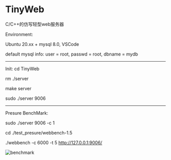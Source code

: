 # TinyWeb
C/C++的仿写轻型web服务器

Environment:

  Ubuntu 20.xx + mysql 8.0, VSCode
  
  default mysql info: user = root, passwd = root, dbname = mydb
  
 ********************************************************************************
  
Init:
  cd TinyWeb
  
  rm ./server
  
  make server
  
  sudo ./server 9006
  
 ********************************************************************************
  
Presure BenchMark:

  sudo ./server 9006 -c 1
  
  cd ./test_presure/webbench-1.5
  
  ./webbench -c 6000 -t 5 http://127.0.0.1:9006/
  
  ![benchmark](https://user-images.githubusercontent.com/70505976/185051153-0e262abf-bbbd-4c28-bde8-d5d74f2bd317.png)

